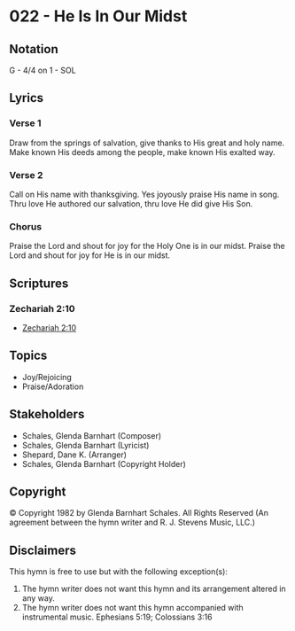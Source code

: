 # 022 - He Is In Our Midst

## Notation

G - 4/4 on 1 - SOL

## Lyrics

### Verse 1

Draw from the springs of salvation, give thanks to His great and holy name. Make known His deeds among the people, make known His exalted way.

### Verse 2

Call on His name with thanksgiving. Yes joyously praise His name in song. Thru love He authored our salvation, thru love He did give His Son.

### Chorus

Praise the Lord and shout for joy for the Holy One is in our midst. Praise the Lord and shout for joy for He is in our midst.


## Scriptures

### Zechariah 2:10

- [Zechariah 2:10](https://www.biblegateway.com/passage/?search=Zechariah%202%3A10)


## Topics

- Joy/Rejoicing
- Praise/Adoration

## Stakeholders

- Schales, Glenda Barnhart (Composer)
- Schales, Glenda Barnhart (Lyricist)
- Shepard, Dane K. (Arranger)
- Schales, Glenda Barnhart (Copyright Holder)

## Copyright

© Copyright 1982 by Glenda Barnhart Schales. All Rights Reserved
(An agreement between the hymn writer and R. J. Stevens Music, LLC.)

## Disclaimers

This hymn is free to use but with the following exception(s):
1. The hymn writer does not want this hymn and its arrangement altered in any way.
2. The hymn writer does not want this hymn accompanied with instrumental music.
Ephesians 5:19; Colossians 3:16

